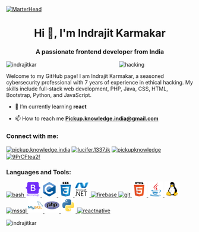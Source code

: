 <a target="_blank" rel="noopener noreferrer nofollow" href="https://camo.githubusercontent.com/288237769d6e1d05bf3d397f5293711c1017223504cceb2e0805dce06647feb8/68747470733a2f2f7777772e73747265616d6e6574776f726b732e636f2e756b2f77702d636f6e74656e742f75706c6f6164732f43796265722d73656375726974792d62616e6e65725f2e6a7067"><img src="https://camo.githubusercontent.com/288237769d6e1d05bf3d397f5293711c1017223504cceb2e0805dce06647feb8/68747470733a2f2f7777772e73747265616d6e6574776f726b732e636f2e756b2f77702d636f6e74656e742f75706c6f6164732f43796265722d73656375726974792d62616e6e65725f2e6a7067" alt="MarterHead" data-canonical-src="https://www.streamnetworks.co.uk/wp-content/uploads/Cyber-security-banner_.jpg" style="max-width: 100%;"></a>
<h1 align="center">Hi 👋, I'm Indrajit Karmakar</h1>
<h3 align="center">A passionate frontend developer from India</h3>
<img align="right" alt="hacking" width="200" src="https://c.tenor.com/rePDfDWO3XoAAAAd/hacking.gif">

<p align="left"> <img src="https://komarev.com/ghpvc/?username=indrajitkar&label=Profile%20views&color=0e75b6&style=flat" alt="indrajitkar" /> </p>
Welcome to my GitHub page! I am Indrajit Karmakar, a seasoned cybersecurity professional with 7 years of experience in ethical hacking. 
My skills include full-stack web development, PHP, Java, CSS, HTML, Bootstrap, Python, and JavaScript.

- 🌱 I’m currently learning **react**

- 📫 How to reach me **Pickup.knowledge.india@gmail.com**

<h3 align="left">Connect with me:</h3>
<p align="left">
<a href="https://fb.com/pickup.knowledge.india" target="blank"><img align="center" src="https://raw.githubusercontent.com/rahuldkjain/github-profile-readme-generator/master/src/images/icons/Social/facebook.svg" alt="pickup.knowledge.india" height="30" width="40" /></a>
<a href="https://instagram.com/lucifer.1337.ik" target="blank"><img align="center" src="https://raw.githubusercontent.com/rahuldkjain/github-profile-readme-generator/master/src/images/icons/Social/instagram.svg" alt="lucifer.1337.ik" height="30" width="40" /></a>
<a href="https://www.youtube.com/c/pickupknowledge" target="blank"><img align="center" src="https://raw.githubusercontent.com/rahuldkjain/github-profile-readme-generator/master/src/images/icons/Social/youtube.svg" alt="pickupknowledge" height="30" width="40" /></a>
<a href="https://discord.gg/9PrCFtea2f" target="blank"><img align="center" src="https://raw.githubusercontent.com/rahuldkjain/github-profile-readme-generator/master/src/images/icons/Social/discord.svg" alt="9PrCFtea2f" height="30" width="40" /></a>
</p>

<h3 align="left">Languages and Tools:</h3>
<p align="left"> <a href="https://www.gnu.org/software/bash/" target="_blank" rel="noreferrer"> <img src="https://www.vectorlogo.zone/logos/gnu_bash/gnu_bash-icon.svg" alt="bash" width="40" height="40"/> </a> <a href="https://getbootstrap.com" target="_blank" rel="noreferrer"> <img src="https://raw.githubusercontent.com/devicons/devicon/master/icons/bootstrap/bootstrap-plain-wordmark.svg" alt="bootstrap" width="40" height="40"/> </a> <a href="https://www.cprogramming.com/" target="_blank" rel="noreferrer"> <img src="https://raw.githubusercontent.com/devicons/devicon/master/icons/c/c-original.svg" alt="c" width="40" height="40"/> </a> <a href="https://www.w3schools.com/css/" target="_blank" rel="noreferrer"> <img src="https://raw.githubusercontent.com/devicons/devicon/master/icons/css3/css3-original-wordmark.svg" alt="css3" width="40" height="40"/> </a> <a href="https://dotnet.microsoft.com/" target="_blank" rel="noreferrer"> <img src="https://raw.githubusercontent.com/devicons/devicon/master/icons/dot-net/dot-net-original-wordmark.svg" alt="dotnet" width="40" height="40"/> </a> <a href="https://firebase.google.com/" target="_blank" rel="noreferrer"> <img src="https://www.vectorlogo.zone/logos/firebase/firebase-icon.svg" alt="firebase" width="40" height="40"/> </a> <a href="https://git-scm.com/" target="_blank" rel="noreferrer"> <img src="https://www.vectorlogo.zone/logos/git-scm/git-scm-icon.svg" alt="git" width="40" height="40"/> </a> <a href="https://www.w3.org/html/" target="_blank" rel="noreferrer"> <img src="https://raw.githubusercontent.com/devicons/devicon/master/icons/html5/html5-original-wordmark.svg" alt="html5" width="40" height="40"/> </a> <a href="https://www.java.com" target="_blank" rel="noreferrer"> <img src="https://raw.githubusercontent.com/devicons/devicon/master/icons/java/java-original.svg" alt="java" width="40" height="40"/> </a> <a href="https://www.linux.org/" target="_blank" rel="noreferrer"> <img src="https://raw.githubusercontent.com/devicons/devicon/master/icons/linux/linux-original.svg" alt="linux" width="40" height="40"/> </a> <a href="https://www.microsoft.com/en-us/sql-server" target="_blank" rel="noreferrer"> <img src="https://www.svgrepo.com/show/303229/microsoft-sql-server-logo.svg" alt="mssql" width="40" height="40"/> </a> <a href="https://www.mysql.com/" target="_blank" rel="noreferrer"> <img src="https://raw.githubusercontent.com/devicons/devicon/master/icons/mysql/mysql-original-wordmark.svg" alt="mysql" width="40" height="40"/> </a> <a href="https://www.php.net" target="_blank" rel="noreferrer"> <img src="https://raw.githubusercontent.com/devicons/devicon/master/icons/php/php-original.svg" alt="php" width="40" height="40"/> </a> <a href="https://www.python.org" target="_blank" rel="noreferrer"> <img src="https://raw.githubusercontent.com/devicons/devicon/master/icons/python/python-original.svg" alt="python" width="40" height="40"/> </a> <a href="https://reactnative.dev/" target="_blank" rel="noreferrer"> <img src="https://reactnative.dev/img/header_logo.svg" alt="reactnative" width="40" height="40"/> </a> </p>

<p><img align="center" src="https://github-readme-stats.vercel.app/api/top-langs?username=indrajitkar&show_icons=true&locale=en&layout=compact" alt="indrajitkar" /></p>

<!--
**indrajitkar/indrajitkar** is a ✨ _special_ ✨ repository because its `README.md` (this file) appears on your GitHub profile.

Here are some ideas to get you started:

- 🔭 I’m currently working on ...
- 🌱 I’m currently learning ...
- 👯 I’m looking to collaborate on ...
- 🤔 I’m looking for help with ...
- 💬 Ask me about ...
- 📫 How to reach me: ...
- 😄 Pronouns: ...
- ⚡ Fun fact: ...
-->
